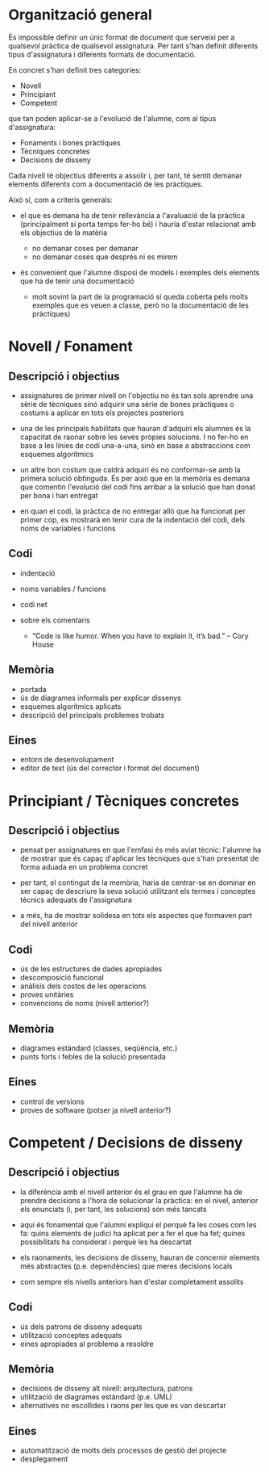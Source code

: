 # Organització general

És impossible definir un únic format de document que serveixi per a qualsevol pràctica de qualsevol assignatura. Per tant s'han definit diferents tipus d'assignatura i diferents formats de documentació. 

En concret s'han definit tres categories:

* Novell
* Principiant
* Competent

que tan poden aplicar-se a l'evolució de l'alumne, com al tipus d'assignatura:

* Fonaments i bones pràctiques
* Tècniques concretes
* Decisions de disseny

Cada nivell té objectius diferents a assolir i, per tant, té sentit demanar elements diferents com a documentació de les pràctiques. 

Això sí, com a criteris generals:

* el que es demana ha de tenir rellevància a l'avaluació de la pràctica (principalment si porta temps fer-ho bé) i hauria d'estar relacionat amb els objectius de la matèria

    - no demanar coses per demanar
    - no demanar coses que després ni es mirem

* és convenient que l'alumne disposi de models i exemples dels elements que ha de tenir una documentació

    - molt sovint la part de la programació sí queda coberta pels molts exemples que es veuen a classe, però no la documentació de les pràctiques)

# Novell / Fonament

## Descripció i objectius

* assignatures de primer nivell on l'objectiu no és tan sols aprendre una sèrie de tècniques sinó adquirir una sèrie de bones pràctiques o costums a aplicar en tots els projectes posteriors

* una de les principals habilitats que hauran d'adquiri els alumnes és la capacitat de raonar sobre les seves pròpies solucions. I no fer-ho en base a les línies de codi una-a-una, sinó en base a abstraccions com esquemes algorítmics

* un altre bon costum que caldrà adquiri és no conformar-se amb la primera solució obtinguda. És per això que en la memòria es demana que comentin l'evolució del codi fins arribar a la solució que han donat per bona i han entregat

* en quan el codi, la pràctica de no entregar allò que ha funcionat per primer cop, es mostrarà en tenir cura de la indentació del codi, dels noms de variables i funcions

## Codi

* indentació
* noms variables / funcions
* codi net
* sobre els comentaris

    - “Code is like humor. When you have to explain it, it’s bad.” – Cory House

## Memòria

* portada
* ús de diagrames informals per explicar dissenys
* esquemes algorítmics aplicats
* descripció del principals problemes trobats

## Eines

* entorn de desenvolupament
* editor de text (ús del corrector i format del document)

# Principiant / Tècniques concretes

## Descripció i objectius

* pensat per assignatures en que l'emfasi és més aviat tècnic: l'alumne ha de mostrar que és capaç d'aplicar les tècniques que s'han presentat de forma aduada en un problema concret

* per tant, el contingut de la memòria, haria de centrar-se en dominar en ser capaç de descriure la seva solució utilitzant els termes i conceptes tècnics adequats de l'assignatura

* a més, ha de mostrar solidesa en tots els aspectes que formaven part del nivell anterior

## Codi

* ús de les estructures de dades apropiades
* descomposició funcional
* anàlisis dels costos de les operacions
* proves unitàries
* convencions de noms (nivell anterior?)

## Memòria

* diagrames estàndard (classes, seqüència, etc.)
* punts forts i febles de la solució presentada

## Eines

* control de versions
* proves de software (potser ja nivell anterior?)

# Competent / Decisions de disseny

## Descripció i objectius

* la diferència amb el nivell anterior és el grau en que l'alumne ha de prendre decisions a l'hora de solucionar la pràctica: en el nivel, anterior els enunciats (i, per tant, les solucions) són més tancats

* aquí és fonamental que l'alumni expliqui el perquè fa les coses com les fa: quins elements de judici ha aplicat per a fer el que ha fet; quines possibilitats ha considerat i perquè les ha descartat

* els raonaments, les decisions de disseny, hauran de concernir elements més abstractes (p.e. dependències) que meres decisions locals

* com sempre els nivells anteriors han d'estar completament assolits

## Codi

* ús dels patrons de disseny adequats
* utilització conceptes adequats
* eines apropiades al problema a resoldre

## Memòria

* decisions de disseny alt nivell: arquitectura, patrons
* utilització de diagrames estàndard (p.e. UML)
* alternatives no escollides i raons per les que es van descartar

## Eines

* automatització de molts dels processos de gestió del projecte
* desplegament